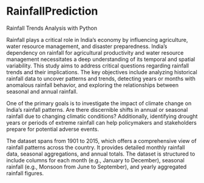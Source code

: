 # RainfallPrediction
Rainfall Trends Analysis with Python

Rainfall plays a critical role in India’s economy by influencing agriculture, water resource management, and disaster preparedness. India’s dependency on rainfall for agricultural productivity and water resource management necessitates a deep understanding of its temporal and spatial variability. This study aims to address critical questions regarding rainfall trends and their implications. The key objectives include analyzing historical rainfall data to uncover patterns and trends, detecting years or months with anomalous rainfall behavior, and exploring the relationships between seasonal and annual rainfall. 

One of the primary goals is to investigate the impact of climate change on India’s rainfall patterns. Are there discernible shifts in annual or seasonal rainfall due to changing climatic conditions? Additionally, identifying drought years or periods of extreme rainfall can help policymakers and stakeholders prepare for potential adverse events.

The dataset spans from 1901 to 2015, which offers a comprehensive view of rainfall patterns across the country. It provides detailed monthly rainfall data, seasonal aggregations, and annual totals. The dataset is structured to include columns for each month (e.g., January to December), seasonal rainfall (e.g., Monsoon from June to September), and yearly aggregated rainfall figures.

